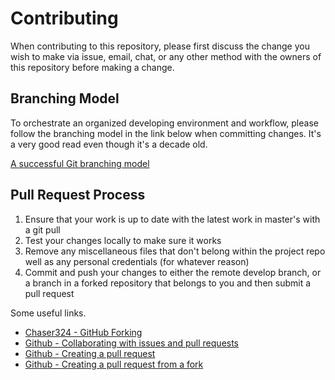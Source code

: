 # Contributing

When contributing to this repository, please first discuss the change you wish to make via issue, email, chat,
or any other method with the owners of this repository before making a change.

## Branching Model

To orchestrate an organized developing environment and workflow, please follow the branching model in the link below when committing changes.
It's a very good read even though it's a decade old.

[A successful Git branching model](https://nvie.com/posts/a-successful-git-branching-model/)

## Pull Request Process

1. Ensure that your work is up to date with the latest work in master's with a git pull
2. Test your changes locally to make sure it works
3. Remove any miscellaneous files that don't belong within the project repo well as any personal credentials (for whatever reason)
4. Commit and push your changes to either the remote develop branch, or a branch in a forked repository that belongs to you and then submit a pull request

Some useful links.

* [Chaser324 - GitHub Forking](https://gist.github.com/Chaser324/ce0505fbed06b947d962)
* [Github - Collaborating with issues and pull requests](https://help.github.com/en/github/collaborating-with-issues-and-pull-requests)
* [Github - Creating a pull request](https://help.github.com/en/github/collaborating-with-issues-and-pull-requests/creating-a-pull-request)
* [Github - Creating a pull request from a fork](https://help.github.com/en/github/collaborating-with-issues-and-pull-requests/creating-a-pull-request-from-a-fork)
